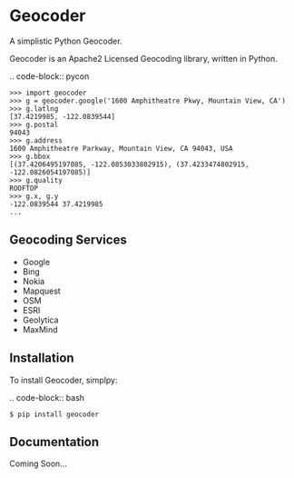 Geocoder
========

A simplistic Python Geocoder.

Geocoder is an Apache2 Licensed Geocoding library, written in Python.

.. code-block:: pycon

    >>> import geocoder
    >>> g = geocoder.google('1600 Amphitheatre Pkwy, Mountain View, CA')
    >>> g.latlng
    [37.4219985, -122.0839544]
    >>> g.postal
    94043
    >>> g.address
    1600 Amphitheatre Parkway, Mountain View, CA 94043, USA
    >>> g.bbox
    [(37.4206495197085, -122.0853033802915), (37.4233474802915, -122.0826054197085)]
    >>> g.quality
    ROOFTOP
    >>> g.x, g.y
    -122.0839544 37.4219985
    ...

Geocoding Services
------------------

- Google
- Bing
- Nokia
- Mapquest
- OSM
- ESRI
- Geolytica
- MaxMind

Installation
------------

To install Geocoder, simplpy:

.. code-block:: bash

    $ pip install geocoder


Documentation
-------------

Coming Soon...